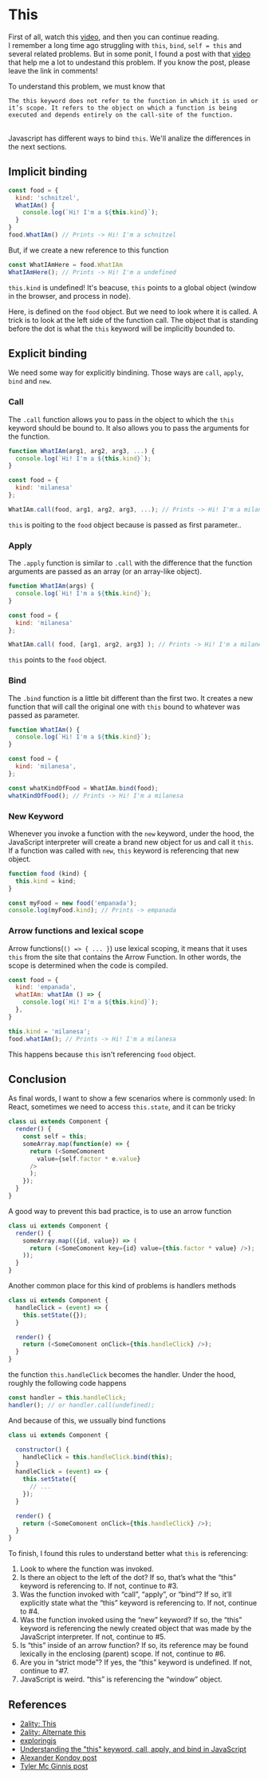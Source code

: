 # This

First of all, watch this [video](https://youtu.be/_NNYI8VbFyY), and then you can continue reading.\
I remember a long time ago struggling with `this`, `bind`, `self = this` and several related problems. But in some ponit, I found a post with that [video](https://youtu.be/_NNYI8VbFyY) that help me a lot to undestand this problem. If you know the post, please leave the link in comments!

To understand this problem, we must know that
```
The this keyword does not refer to the function in which it is used or it’s scope. It refers to the object on which a function is being executed and depends entirely on the call-site of the function.
```
\
Javascript has different ways to bind `this`. We'll analize the differences in the next sections.

## Implicit binding

```javascript
const food = {
  kind: 'schnitzel',
  WhatIAm() {
    console.log(`Hi! I'm a ${this.kind}`);
  }
}
food.WhatIAm() // Prints -> Hi! I'm a schnitzel
```

But, if we create a new reference to this function

```javascript
const WhatIAmHere = food.WhatIAm
WhatIAmHere(); // Prints -> Hi! I'm a undefined
```
`this.kind` is undefined! It's beacuse, `this` points to a global object (window in the browser, and process in node).

Here, is defined on the `food` object. But we need to look where it is called.  A trick is to look at the left side of the function call. The object that is standing before the dot is what the `this` keyword will be implicitly bounded to.

## Explicit binding

We need some way for explicitly bindining. Those ways are `call`, `apply`,  `bind` and `new`.

### Call

The `.call` function allows you to pass in the object to which the `this` keyword should be bound to. It also allows you to pass the arguments for the function.

```javascript
function WhatIAm(arg1, arg2, arg3, ...) {
  console.log(`Hi! I'm a ${this.kind}`);
}

const food = {
  kind: 'milanesa'
};

WhatIAm.call(food, arg1, arg2, arg3, ...); // Prints -> Hi! I'm a milanesa
```
`this` is poiting to the `food` object because is passed as first parameter..

### Apply

The `.apply` function is similar to `.call` with the difference that the function arguments are passed as an array (or an array-like object).

```javascript
function WhatIAm(args) {
  console.log(`Hi! I'm a ${this.kind}`);
}

const food = {
  kind: 'milanesa'
};

WhatIAm.call( food, [arg1, arg2, arg3] ); // Prints -> Hi! I'm a milanesa
```
`this` points to the `food` object.

### Bind 

The `.bind` function is a little bit different than the first two. It creates a new function that will call the original one with `this` bound to whatever was passed as parameter.

```javascript
function WhatIAm() {
  console.log(`Hi! I'm a ${this.kind}`);
}

const food = {
  kind: 'milanesa',
};

const whatKindOfFood = WhatIAm.bind(food);
whatKindOfFood(); // Prints -> Hi! I'm a milanesa
```

### New Keyword

Whenever you invoke a function with the `new` keyword, under the hood, the JavaScript interpreter will create a brand new object for us and call it `this`. If a function was called with `new`, `this` keyword is referencing that new object.

```javascript
function food (kind) {
  this.kind = kind;
}

const myFood = new food('empanada');
console.log(myFood.kind); // Prints -> empanada
```

### Arrow functions and lexical scope

Arrow functions(`() => { ... }`) use lexical scoping, it means that it uses `this` from the site that contains the Arrow Function. In other words, the scope is determined when the code is compiled.

```javascript
const food = {
  kind: 'empanada',
  whatIAm: whatIAm () => {
    console.log(`Hi! I'm a ${this.kind}`);
  },
}

this.kind = 'milanesa';
food.whatIAm(); // Prints -> Hi! I'm a milanesa
```
This happens because `this` isn't referencing `food` object. 

## Conclusion

As final words, I want to show a few scenarios where is commonly used:
In React, sometimes we need to access `this.state`, and it can be tricky

```javascript
class ui extends Component {
  render() {
    const self = this;
    someArray.map(function(e) => {
      return (<SomeComonent 
        value={self.factor * e.value}
      />
      );
    });
  }
}
```
A good way to prevent this bad practice, is to use an arrow function
```javascript
class ui extends Component {
  render() {
    someArray.map(({id, value}) => (
      return (<SomeComonent key={id} value={this.factor * value} />);
    ));
  }
}
```
Another common place for this kind of problems is handlers methods

```javascript
class ui extends Component {
  handleClick = (event) => {
    this.setState({});
  }

  render() {
    return (<SomeComonent onClick={this.handleClick} />);
  }
}
```
the function `this.handleClick` becomes the handler. Under the hood, roughly the following code happens

```javascript
const handler = this.handleClick;
handler(); // or handler.call(undefined);
```
And because of this, we ussually bind functions

```javascript
class ui extends Component {

  constructor() {
    handleClick = this.handleClick.bind(this);
  }
  handleClick = (event) => {
    this.setState({
      // ...
    });
  }

  render() {
    return (<SomeComonent onClick={this.handleClick} />);
  }
}
```

To finish, I found this rules to understand better  what `this` is referencing: 

1. Look to where the function was invoked.
2. Is there an object to the left of the dot? If so, that’s what the “this” keyword is referencing to. If not, continue to #3.
3. Was the function invoked with “call”, “apply”, or “bind”? If so, it’ll explicitly state what the “this” keyword is referencing to. If not, continue to #4.
4. Was the function invoked using the “new” keyword? If so, the “this” keyword is referencing the newly created object that was made by the JavaScript interpreter. If not, continue to #5.
5. Is “this” inside of an arrow function? If so, its reference may be found lexically in the enclosing (parent) scope. If not, continue to #6.
6. Are you in “strict mode”? If yes, the “this” keyword is undefined. If not, continue to #7.
7. JavaScript is weird. “this” is referencing the “window” object.

## References
* [2ality: This](http://2ality.com/2014/05/this.html)
* [2ality: Alternate this](http://2ality.com/2017/12/alternate-this.html)
* [exploringjs](http://exploringjs.com/es6/ch_callables.html)
* [Understanding the "this" keyword, call, apply, and bind in JavaScript](https://tylermcginnis.com/this-keyword-call-apply-bind-javascript/)
* [Alexander Kondov post](https://hackernoon.com/understanding-javascript-the-this-keyword-4de325d77f68)
* [Tyler Mc Ginnis post](https://tylermcginnis.com/this-keyword-call-apply-bind-javascript/)